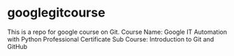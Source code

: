 # googlegitcourse

This is a repo for google course on Git.
Course Name: Google IT Automation with Python Professional Certificate
Sub Course: Introduction to Git and GitHub